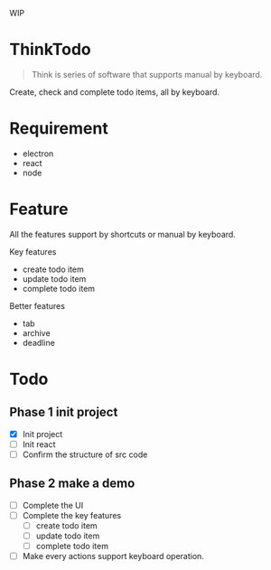 WIP

# ThinkTodo

> Think is series of software that supports manual by keyboard.

Create, check and complete todo items, all by keyboard.

# Requirement

- electron
- react
- node

# Feature

All the features support by shortcuts or manual by keyboard.

Key features
- create todo item
- update todo item
- complete todo item

Better features
- tab
- archive
- deadline

# Todo

## Phase 1 init project
-[X] Init project
-[ ] Init react
-[ ] Confirm the structure of src code

## Phase 2 make a demo
-[ ] Complete the UI
-[ ] Complete the key features
    -[ ] create todo item
    -[ ] update todo item
    -[ ] complete todo item
-[ ] Make every actions support keyboard operation.